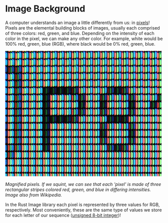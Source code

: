 # Image Background

A computer understands an image a little differently from us: in [pixels](https://en.wikipedia.org/wiki/Pixel)! Pixels are the elemental building blocks of images, usually each comprised of three colors: red, green, and blue. Depending on the intensity of each color in the pixel, we can make any other color. For example, white would be 100% red, green, blue (RGB), where black would be 0% red, green, blue.

![magnified pixels](../img/magpix.jpg)

*Magnified pixels. If we squint, we can see that each 'pixel' is made of three rectangular stripes colored red, green, and blue in differing intensities. Image also from Wikipedia.*

In the Rust Image library each pixel is represented by three values for RGB, respectively. Most conveniently, these are the same type of values we store for each letter of our sequence ([unsigned 8-bit integer](https://doc.rust-lang.org/book/ch03-02-data-types.html))! 

